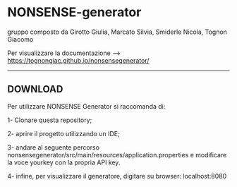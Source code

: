 # NONSENSE-generator
gruppo composto da Girotto Giulia, Marcato Silvia, Smiderle Nicola, Tognon Giacomo

Per visualizzare la documentazione --> https://tognongiac.github.io/nonsensegenerator/


---


## DOWNLOAD

Per utilizzare NONSENSE Generator si raccomanda di:

  1- Clonare questa repository;
  
  2- aprire il progetto utilizzando un IDE;
  
  3- andare al seguente percorso nonsensegenerator/src/main/resources/application.properties e modificare la voce yourkey con la propria API key.
  
  4- infine, per visualizzare il generatore, digitare su browser: localhost:8080
